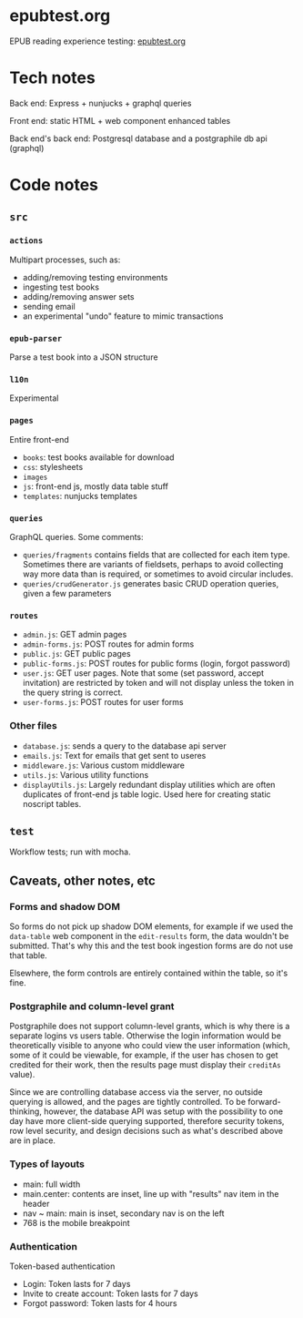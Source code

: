# epubtest.org

EPUB reading experience testing: [epubtest.org](http://epubtest.org)

# Tech notes

Back end: Express + nunjucks + graphql queries

Front end: static HTML + web component enhanced tables

Back end's back end: Postgresql database and a postgraphile db api (graphql)

# Code notes

## `src`

### `actions`

Multipart processes, such as:

* adding/removing testing environments
* ingesting test books
* adding/removing answer sets
* sending email
* an experimental "undo" feature to mimic transactions

### `epub-parser`

Parse a test book into a JSON structure

### `l10n`

Experimental

### `pages`

Entire front-end

* `books`: test books available for download
* `css`: stylesheets
* `images`
* `js`: front-end js, mostly data table stuff
* `templates`: nunjucks templates

### `queries`

GraphQL queries. Some comments:

* `queries/fragments` contains fields that are collected for each item type. Sometimes there are variants of fieldsets, perhaps to avoid collecting way more data than is required, or sometimes to avoid circular includes.
* `queries/crudGenerator.js` generates basic CRUD operation queries, given a few parameters

### `routes`

* `admin.js`: GET admin pages
* `admin-forms.js`: POST routes for admin forms
* `public.js`: GET public pages
* `public-forms.js`: POST routes for public forms (login, forgot password)
* `user.js`: GET user pages. Note that some (set password, accept invitation) are restricted by token and will not display unless the token in the query string is correct.
* `user-forms.js`: POST routes for user forms

### Other files

* `database.js`: sends a query to the database api server
* `emails.js`: Text for emails that get sent to useres
* `middleware.js`: Various custom middleware
* `utils.js`: Various utility functions
* `displayUtils.js`: Largely redundant display utilities which are often duplicates of front-end js table logic. Used here for creating static noscript tables.

## `test`

Workflow tests; run with mocha.

## Caveats, other notes, etc

### Forms and shadow DOM
So forms do not pick up shadow DOM elements, for example if we used the `data-table` web component in the `edit-results` form, the data wouldn't be submitted. That's why this and the test book ingestion forms are do not use that table. 

Elsewhere, the form controls are entirely contained within the table, so it's fine.

### Postgraphile and column-level grant

Postgraphile does not support column-level grants, which is why there is a separate logins vs users table. Otherwise the login information would be theoretically visible to anyone who could view the user information (which, some of it could be viewable, for example, if the user has chosen to get credited for their work, then the results page must display their `creditAs` value).

Since we are controlling database access via the server, no outside querying is allowed, and the pages are tightly controlled. To be forward-thinking, however, the database API was setup with the possibility to one day have more client-side querying supported, therefore security tokens, row level security, and design decisions such as what's described above are in place.

### Types of layouts

* main: full width
* main.center: contents are inset, line up with "results" nav item in the header
* nav ~ main: main is inset, secondary nav is on the left
* 768 is the mobile breakpoint

### Authentication

Token-based authentication

* Login: Token lasts for 7 days
* Invite to create account: Token lasts for 7 days
* Forgot password: Token lasts for 4 hours

